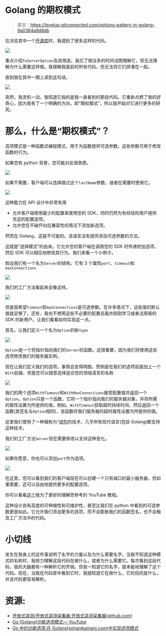 # Golang 的期权模式

> 原文：<https://levelup.gitconnected.com/options-pattern-in-golang-9a0384a9d8db>

在浏览其中一个[开源库](https://github.com/open-telemetry/opentelemetry-collector)时，我遇到了很多这样的代码。

![](img/b373b2168eed5ba91625935feb0fee8f.png)

重点介绍`ToServerOption`及其用途。我花了相当多的时间试图理解它，但无法理解为什么需要这样做。我理解我面前的所有代码，但无法将它们拼凑在一起。

直到我在其中一期上读到这句话。

![](img/b63b0804dceba9022e5445484e5c4bd6.png)

突然，我灵机一动。我知道它指的是我一直看到的那段代码。它重新点燃了我的好奇心，因为我有了一个明确的方向，即“期权模式”，所以我开始对它进行更多的研究。

# 那么，什么是“期权模式”？

选项模式是一种函数式编程模式，用于为函数提供可选参数，这些参数可用于修改函数的行为。

如果您有 python 背景，您可能对此很熟悉。

![](img/653fe15f5eb5ee4c2c6cd4da04350bc8.png)

如果不需要，客户端可以选择跳过这个`lastName`参数，或者在需要时使用它。

![](img/1a7d667b5d21d33b3dfc090d5f434906.png)

这种能力在 API 设计中非常有用

*   允许客户端使用最少的配置来使用您的 SDK，同时仍然为有经验的用户提供充足的配置选项。
*   允许您在不破坏向后兼容性的情况下添加新选项。

然而在 Golang，这是不可能的。该语言没有提供添加可选参数的方法。

这就是“选择模式”的由来。它允许您的客户端在调用您的 SDK 时传递附加选项，然后 SDK 可以相应地修改其行为。我们来看一个小例子。

假设我们有一个名为`Server`的结构，它有 3 个属性`port, timeout`和`maxConnections`

![](img/bd41ab66eafbfedec53dd79bb40a7554.png)

我们的工厂方法看起来会像这样。

![](img/7cdbf213a311c8e7b5a644c0714714a9.png)

但是我希望`timeout`和`maxConnections`是可选参数。在许多情况下，这些值的默认值就足够了。还有，我也不想用这些不必要的配置去轰炸刚刚学习或者试用我的 SDK 的新用户。让我们看看如何实现这一点。

首先，让我们定义一个名为`Option`的新`type`

![](img/8a0204fec401017ee0409c1d72617160.png)

`Option`是一个将指针指向我们的`Server`的函数。这很重要，因为我们将使用这些选项修改我们的服务器实例。

现在让我们定义我们的选项。事情会变得明朗。惯例是在我们的选项前面加上一个`With`前缀，但是您可以随意选择适合您的领域语言的名称

![](img/89953a183337007408921876db5378ec.png)

我们的两个选项`WithTimeout`和`WithMaxConnections`接受配置值并返回一个`Option`。`Option`只是一个函数，它将一个指针指向我们的服务器对象，并将所需的属性设置为所提供的值。例如，`WithTimeout`获取超时持续时间，然后返回一个函数(其签名与`Option`相同)，该函数将我们服务器的超时属性设置为所提供的值。

这里我们使用了一种被称为“[闭包](https://go.dev/tour/moretypes/25)的技术，几乎所有现代语言(包括 Golang)都支持这种技术。

我们的工厂方法`Server`现在需要修改以支持这种变化。

![](img/5a6cd086b425a6fe74fff51658d05b28.png)

如果你愿意，你也可以添加`port`作为选项。

![](img/7ae86848eac949b5ae42e4d6e3502738.png)

在这里，您可以看到我们的客户端现在可以创建一个只有端口的最小服务器，但如果需要，还可以自由地提供更多的配置选项。

你可以看看[这个](https://www.youtube.com/watch?v=5ZZwmMI897c)我为了更好的理解而参考的 YouTube 教程。

这种设计具有高度的可伸缩性和可维护性，甚至比我们在 python 中看到的可选参数更是如此。它允许我们添加更多的选项，而不会膨胀我们的函数签名，也不会触及工厂方法中的代码。

# 小切线

发生在我身上的这件事说明了名字的力量以及为什么需要名字。当我不知道这种模式的名称时，我努力理解这段代码在做什么，或者为什么需要它。每次看到这段代码，我的大脑都有一种解析它的开销。但我一知道它的名字，就本能地理解了这个代码。现在，当我在代码库中看到它时，我就知道它在做什么，它的目的是什么，并且代码更容易解析。

# 资源:

*   [开放式遥测/开放式遥测采集器:开放式遥测采集器(github.com)](https://github.com/open-telemetry/opentelemetry-collector)
*   [Go (Golang)功能选项模式— YouTube](https://www.youtube.com/watch?v=5ZZwmMI897c)
*   [Go 中的功能选项:在 Golang(sohamkamani.com)中实现选项模式](https://www.sohamkamani.com/golang/options-pattern/)